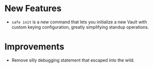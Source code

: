# New Features

- `safe init` is a new command that lets you initialize a new
  Vault with custom keying configuration, greatly simplifying
  standup operations.

# Improvements

- Remove silly debugging statement that escaped into the wild.
